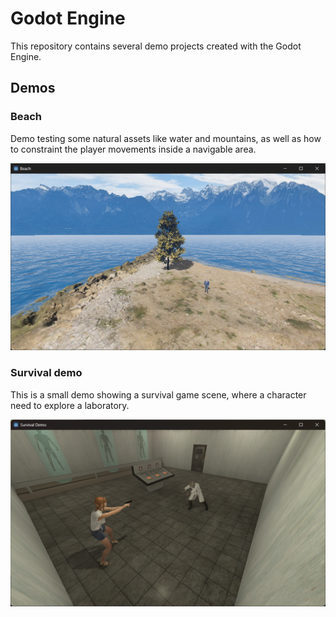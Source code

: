 # Godot Engine
This repository contains several demo projects created with the Godot Engine.

## Demos
### Beach
Demo testing some natural assets like water and mountains, as well as how to constraint the player movements inside a navigable area.

![Survival Demo Scene](Screenshots/BeachDemo.png)

### Survival demo
This is a small demo showing a survival game scene, where a character need to explore a laboratory.

![Survival Demo Scene](Screenshots/SurvivalDemo.png)
